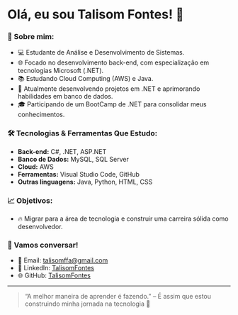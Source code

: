 # Olá, eu sou Talisom Fontes! 👋

### 🚀 Sobre mim:
- 💻 Estudante de Análise e Desenvolvimento de Sistemas.
- 🌐 Focado no desenvolvimento back-end, com especialização em tecnologias Microsoft (.NET).
- 📚 Estudando Cloud Computing (AWS) e Java.
- 🎯 Atualmente desenvolvendo projetos em .NET e aprimorando habilidades em banco de dados.
- 🎓 Participando de um BootCamp de .NET para consolidar meus conhecimentos.


### 🛠 Tecnologias & Ferramentas Que Estudo:
- **Back-end:** C#, .NET, ASP.NET
- **Banco de Dados:** MySQL, SQL Server
- **Cloud:** AWS 
- **Ferramentas:** Visual Studio Code, GitHub
- **Outras linguagens:** Java, Python, HTML, CSS

### 📈 Objetivos:
- 🔥 Migrar para a área de tecnologia e construir uma carreira sólida como desenvolvedor.

### 💬 Vamos conversar!
- 📧 Email: [talisomffa@gmail.com](mailto:talisomffa@gmail.com)
- 🔗 LinkedIn: [TalisomFontes](https://www.linkedin.com/in/talisom-fontes-5063b220b/)
- 🌐 GitHub: [TalisomFontes](https://github.com/TalisomFontes)


---

> “A melhor maneira de aprender é fazendo.” – É assim que estou construindo minha jornada na tecnologia 🚀
